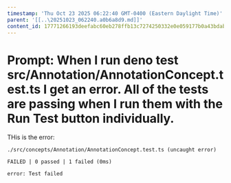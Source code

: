 ```yaml
---
timestamp: 'Thu Oct 23 2025 06:22:40 GMT-0400 (Eastern Daylight Time)'
parent: '[[..\20251023_062240.a0b6a8d9.md]]'
content_id: 17771266193deefabc60eb278ffb13c7274250332e0e059177b0a43bdab312e6
---
```


# Prompt: When I run deno test src/Annotation/AnnotationConcept.test.ts I get an error. All of the tests are passing when I run them with the Run Test button individually.

THis is the error:

```
./src/concepts/Annotation/AnnotationConcept.test.ts (uncaught error)

FAILED | 0 passed | 1 failed (0ms)

error: Test failed
```
